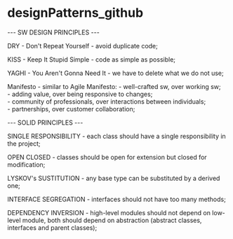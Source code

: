 # designPatterns_github

--- SW DESIGN PRINCIPLES ---

DRY - Don't Repeat Yourself - avoid duplicate code;

KISS - Keep It Stupid Simple - code as simple as possible;

YAGHI - You Aren't Gonna Need It - we have to delete what we do not use;

Manifesto - similar to Agile Manifesto: 
                     - well-crafted sw, over working sw;       
                     - adding value, over being responsive to changes;       
                     - community of professionals, over interactions between individuals;       
                     - partnerships, over customer collaboration;

--- SOLID PRINCIPLES ---

SINGLE RESPONSIBILITY - each class should have a single responsibility in the project;

OPEN CLOSED - classes should be open for extension but closed for modification;

LYSKOV's SUSTITUTION - any base type can be substituted by a derived one;

INTERFACE SEGREGATION - interfaces should not have too many methods;

DEPENDENCY INVERSION - high-level modules should not depend on low-level module, both should depend on abstraction (abstract classes, interfaces and parent classes);
